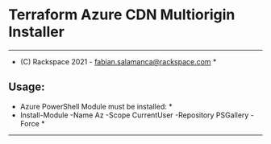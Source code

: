 # Terraform Azure CDN Multiorigin Installer
-------------------------------------------
 * (C) Rackspace 2021      -       fabian.salamanca@rackspace.com          *

## Usage: 

 * Azure PowerShell Module must be installed:                              *
 * Install-Module -Name Az -Scope CurrentUser -Repository PSGallery -Force *
-------------------------------------------
